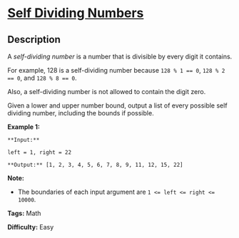 # [Self Dividing Numbers][title]

## Description

A _self-dividing number_ is a number that is divisible by every digit it
contains.

For example, 128 is a self-dividing number because `128 % 1 == 0`, `128 % 2 ==
0`, and `128 % 8 == 0`.

Also, a self-dividing number is not allowed to contain the digit zero.

Given a lower and upper number bound, output a list of every possible self
dividing number, including the bounds if possible.

**Example 1:**  

    
    
    **Input:** 
    left = 1, right = 22
    **Output:** [1, 2, 3, 4, 5, 6, 7, 8, 9, 11, 12, 15, 22]
    

**Note:**

* The boundaries of each input argument are `1 <= left <= right <= 10000`.


**Tags:** Math

**Difficulty:** Easy

[title]: https://leetcode.com/problems/self-dividing-numbers
